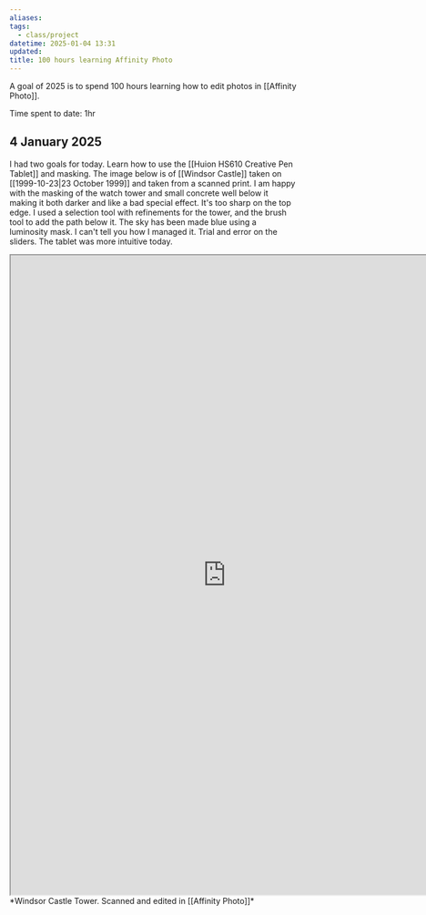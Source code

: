 ```yaml
---
aliases: 
tags:
  - class/project
datetime: 2025-01-04 13:31
updated: 
title: 100 hours learning Affinity Photo
---
```

A goal of 2025 is to spend 100 hours learning how to edit photos in [[Affinity Photo]]. 

Time spent to date: 1hr

## 4 January 2025
I had two goals for today. Learn how to use the [[Huion HS610 Creative Pen Tablet]] and masking. The image below is of [[Windsor Castle]] taken on [[1999-10-23|23 October 1999]] and taken from a scanned print. I am happy with the masking of the watch tower and small concrete well below it making it both darker and like a bad special effect. It's too sharp on the top edge. I used a selection tool with refinements for the tower, and the brush tool to add the path below it. The sky has been made blue using a luminosity mask. I can't tell you how I managed it. Trial and error on the sliders. The tablet was more intuitive today.

<iframe id="slider"
		src="https://quantumgardener.info/src/slider?before=/assets/learning-affinity/2025-01-04-windsor-castle-before.webp&after=/assets/learning-affinity/2025-01-04-windsor-castle-after.webp" 
		width="755" 
		height="1124">
</iframe>
*Windsor Castle Tower. Scanned and edited in [[Affinity Photo]]*